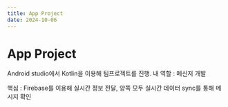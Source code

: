 ```yaml
---
title: App Project
date: 2024-10-06
---
```


# App Project

Android studio에서 Kotlin을 이용해 팀프로젝트를 진행.
내 역할 : 메신저 개발

핵심 : Firebase를 이용해 실시간 정보 전달, 양쪽 모두 실시간 데이터 sync를 통해 메시지 확인